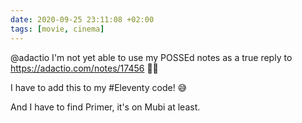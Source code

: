 ```yaml
---
date: 2020-09-25 23:11:08 +02:00
tags: [movie, cinema]
---
```


@adactio I'm not yet able to use my POSSEd notes as a true reply to https://adactio.com/notes/17456 🤷‍♂️

I have to add this to my #Eleventy code! 😅

And I have to find Primer, it's on Mubi at least.
